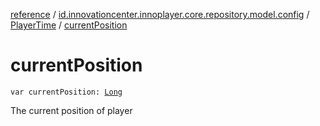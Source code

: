 [reference](../../index.md) / [id.innovationcenter.innoplayer.core.repository.model.config](../index.md) / [PlayerTime](index.md) / [currentPosition](./current-position.md)

# currentPosition

`var currentPosition: `[`Long`](https://kotlinlang.org/api/latest/jvm/stdlib/kotlin/-long/index.html)

The current position of player

